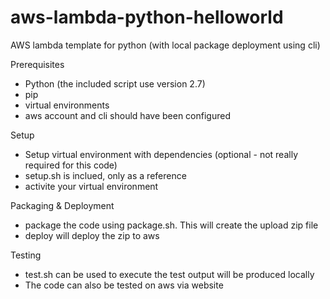 # aws-lambda-python-helloworld
AWS lambda template for python (with local package deployment using cli)

Prerequisites
* Python (the included script use version 2.7)
* pip
* virtual environments
* aws account and cli should have been configured

Setup
* Setup virtual environment with dependencies (optional - not really required for this code)
* setup.sh is inclued, only as a reference
* activite your virtual environment

Packaging & Deployment
* package the code using package.sh. This will create the upload zip file
* deploy will deploy the zip to aws

Testing
* test.sh can be used to execute the test output will be produced locally
* The code can also be tested on aws via website

